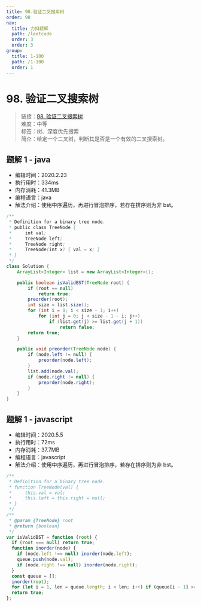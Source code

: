 ```yaml
---
title: 98.验证二叉搜索树
order: 98
nav:
  title: 力扣题解
  path: /leetcode
  order: 3
  order: 3
group:
  title: 1-100
  path: /1-100
  order: 1
---
```


# 98. 验证二叉搜索树

> 链接：[98. 验证二叉搜索树](https://leetcode-cn.com/problems/validate-binary-search-tree/)  
> 难度：中等  
> 标签：树、深度优先搜索  
> 简介：给定一个二叉树，判断其是否是一个有效的二叉搜索树。

## 题解 1 - java

- 编辑时间：2020.2.23
- 执行用时：334ms
- 内存消耗：41.3MB
- 编程语言：java
- 解法介绍：使用中序遍历，再进行冒泡排序，若存在排序则为非 bst。

```java
/**
 * Definition for a binary tree node.
 * public class TreeNode {
 *     int val;
 *     TreeNode left;
 *     TreeNode right;
 *     TreeNode(int x) { val = x; }
 * }
 */
class Solution {
	ArrayList<Integer> list = new ArrayList<Integer>();

	public boolean isValidBST(TreeNode root) {
		if (root == null)
			return true;
		preorder(root);
		int size = list.size();
		for (int i = 0; i < size - 1; i++)
			for (int j = 0; j < size - 1 - i; j++)
				if (list.get(j) >= list.get(j + 1))
					return false;
		return true;
	}

	public void preorder(TreeNode node) {
		if (node.left != null) {
			preorder(node.left);
		}
		list.add(node.val);
		if (node.right != null) {
			preorder(node.right);
		}
	}
}
```

## 题解 1 - javascript

- 编辑时间：2020.5.5
- 执行用时：72ms
- 内存消耗：37.7MB
- 编程语言：javascript
- 解法介绍：使用中序遍历，再进行冒泡排序，若存在排序则为非 bst。

```javascript
/**
 * Definition for a binary tree node.
 * function TreeNode(val) {
 *     this.val = val;
 *     this.left = this.right = null;
 * }
 */
/**
 * @param {TreeNode} root
 * @return {boolean}
 */
var isValidBST = function (root) {
  if (root === null) return true;
  function inorder(node) {
    if (node.left !== null) inorder(node.left);
    queue.push(node.val);
    if (node.right !== null) inorder(node.right);
  }
  const queue = [];
  inorder(root);
  for (let i = 1, len = queue.length; i < len; i++) if (queue[i - 1] >= queue[i]) return false;
  return true;
};
```
